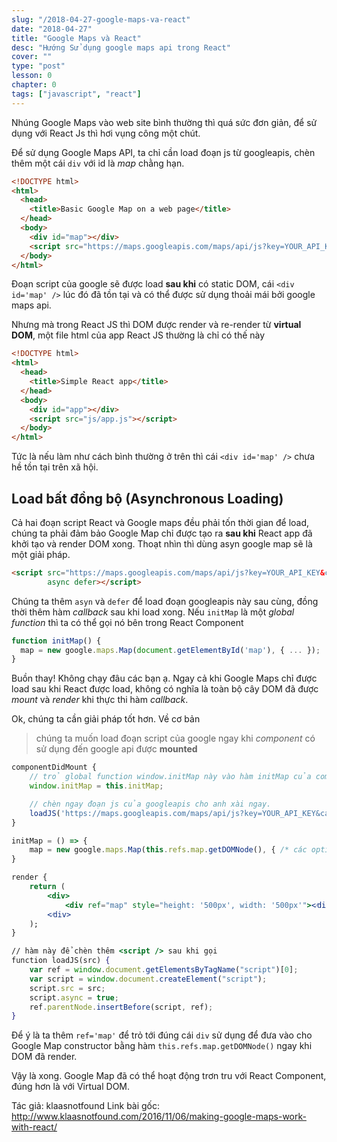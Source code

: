 ```yaml
---
slug: "/2018-04-27-google-maps-va-react"
date: "2018-04-27"
title: "Google Maps và React"
desc: "Hướng Sử dụng google maps api trong React"
cover: ""
type: "post"
lesson: 0
chapter: 0
tags: ["javascript", "react"]
---
```



Nhúng Google Maps vào web site bình thường thì quá sức đơn giản, để sử dụng với React Js thì hơi vụng công một chút.

Để sử dụng Google Maps API, ta chỉ cần load đoạn js từ googleapis, chèn thêm một cái `div` với id là *map* chằng hạn.

```html
<!DOCTYPE html>
<html>
  <head>
    <title>Basic Google Map on a web page</title>
  </head>
  <body>
    <div id="map"></div>
    <script src="https://maps.googleapis.com/maps/api/js?key=YOUR_API_KEY&"></script>
  </body>
</html>

```

Đoạn script của google sẽ được load **sau khi** có static DOM, cái `<div id='map' />` lúc đó đã tồn tại và có thể được sử dụng thoải mái bởi google maps api.

Nhưng mà trong React JS thì DOM được render và re-render từ **virtual DOM**, một file html của app React JS thường là chỉ có thế này

```html
<!DOCTYPE html>
<html>
  <head>
    <title>Simple React app</title>
  </head>
  <body>
    <div id="app"></div>
    <script src="js/app.js"></script>
  </body>
</html>
```

Tức là nếu làm như cách bình thường ở trên thì cái `<div id='map' />` chưa hề tồn tại trên xã hội.

## Load bất đồng bộ (Asynchronous Loading)

Cả hai đoạn script React và Google maps đều phải tốn thời gian để load, chúng ta phải đảm bảo Google Map chỉ được tạo ra **sau khi** React app đã khởi tạo và render DOM xong. Thoạt nhìn thì dùng asyn google map sẽ là một giải pháp.

```html
<script src="https://maps.googleapis.com/maps/api/js?key=YOUR_API_KEY&callback=initMap"
        async defer></script>
```

Chúng ta thêm `asyn` và `defer` để load đoạn googleapis này sau cùng, đồng thời thêm hàm *callback* sau khi load xong. Nếu `initMap` là một *global function* thì ta có thể gọi nó bên trong React Component

```jsx
function initMap() {
  map = new google.maps.Map(document.getElementById('map'), { ... });
}
```

Buồn thay! Không chạy đâu các bạn ạ. Ngay cả khi Google Maps chỉ được load sau khi React được load, không có nghĩa là toàn bộ cây DOM đã được *mount* và *render* khi thực thi hàm *callback*.

Ok, chúng ta cần giải pháp tốt hơn. Về cơ bản 

> chúng ta muốn load đoạn script của google ngay khi *component* có sử dụng đến google api được **mounted**


```jsx
componentDidMount {
    // trỏ global function window.initMap này vào hàm initMap của component để thằng google có thể  gọi trong hàm callback
    window.initMap = this.initMap;

    // chèn ngay đoạn js của googleapis cho anh xài ngay.
    loadJS('https://maps.googleapis.com/maps/api/js?key=YOUR_API_KEY&callback=initMap')
}

initMap = () => {
    map = new google.maps.Map(this.refs.map.getDOMNode(), { /* các options khác*/});
}

render {
    return (
        <div>
            <div ref="map" style="height: '500px', width: '500px'"><⁄div>
        <⁄div>
    );
}

// hàm này để chèn thêm <script /> sau khi gọi
function loadJS(src) {
    var ref = window.document.getElementsByTagName("script")[0];
    var script = window.document.createElement("script");
    script.src = src;
    script.async = true;
    ref.parentNode.insertBefore(script, ref);
}
```

Để ý là ta thêm `ref='map'` để trỏ tới đúng cái `div` sử dụng để đưa vào cho Google Map constructor bằng hàm `this.refs.map.getDOMNode()` ngay khi DOM đã render.

Vậy là xong. Google Map đã có thể hoạt động trơn tru với React Component, đúng hơn là với Virtual DOM.

Tác giả: klaasnotfound
Link bài gốc: http://www.klaasnotfound.com/2016/11/06/making-google-maps-work-with-react/